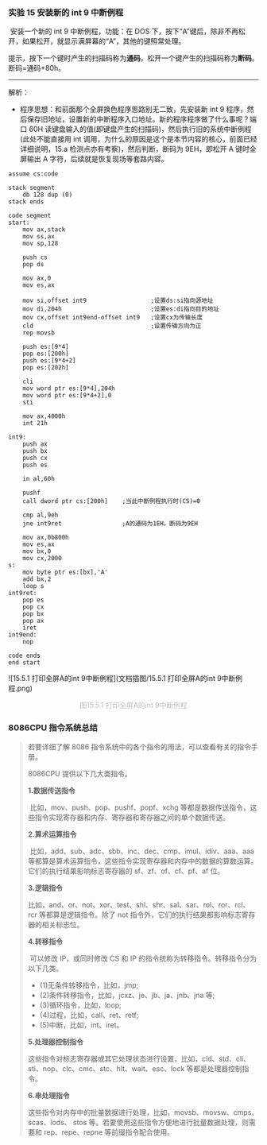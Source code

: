 ### 实验 15 安装新的 int 9 中断例程

​	安装一个新的 int 9 中断例程，功能：在 DOS 下，按下“A”键后，除非不再松开，如果松开，就显示满屏幕的“A”，其他的键照常处理。

​	提示，按下一个键时产生的扫描码称为**通码**，松开一个键产生的扫描码称为**断码**。断码=通码+80h。

---

解析：

* 程序思想：和前面那个全屏换色程序思路别无二致，先安装新 int 9 程序，然后保存旧地址，设置新的中断程序入口地址。新的程序程序做了什么事呢？端口 60H 读键盘输入的值(即键盘产生的扫描码)，然后执行旧的系统中断例程(此处不能直接用 int 调用，为什么的原因是这个是本节内容的核心，前面已经详细说明，15.a 检测点亦有考察)，然后判断，断码为 9EH，即松开 A 键时全屏输出 A 字符，后续就是恢复现场等套路内容。

```assembly
assume cs:code

stack segment
	db 128 dup (0)
stack ends

code segment
start: 
	mov ax,stack
	mov ss,ax
	mov sp,128
	
	push cs
	pop ds

	mov ax,0
	mov es,ax

	mov si,offset int9 					;设置ds:si指向源地址
	mov di,204h      					;设置es:di指向目的地址
	mov cx,offset int9end-offset int9 	;设置cx为传输长度
	cld              					;设置传输方向为正
	rep movsb  

	push es:[9*4]  
	pop es:[200h]  
	push es:[9*4+2]  
	pop es:[202h]  

	cli  
	mov word ptr es:[9*4],204h  
	mov word ptr es:[9*4+2],0  
	sti  

	mov ax,4000h  
	int 21h  

int9:  
	push ax  
	push bx  
	push cx  
	push es  

	in al,60h
	
	pushf  
	call dword ptr cs:[200h] 	;当此中断例程执行时(CS)=0  
	
	cmp al,9eh
	jne int9ret					;A的通码为1EH，断码为9EH

	mov ax,0b800h  
	mov es,ax  
	mov bx,0  
	mov cx,2000  
s: 
	mov byte ptr es:[bx],'A'
	add bx,2  
	loop s  
int9ret:
	pop es  
	pop cx  
	pop bx  
	pop ax  
	iret  
int9end:
	nop

code ends  
end start
```

![15.5.1 打印全屏A的int 9中断例程](文档插图/15.5.1 打印全屏A的int 9中断例程.png)

<center style="color:#C0C0C0">图15.5.1 打印全屏A的int 9中断例程</center>

### 8086CPU 指令系统总结

> 若要详细了解 8086 指令系统中的各个指令的用法，可以查看有关的指令手册。
>
> 8086CPU 提供以下几大类指令。
>
> **1.数据传送指令**
>
> ​	比如，mov、push、pop、pushf、popf、xchg 等都是数据传送指令，这些指令实现寄存器和内存、寄存器和寄存器之间的单个数据传送。
>
> **2.算术运算指令**
>
> ​	比如，add、sub、adc、sbb、inc、dec、cmp、imul、idiv、aaa、aaa 等都算是算术运算指令，这些指令实现寄存器和内存中的数据的算数运算。它们的执行结果影响标志寄存器的 sf、zf、of、cf、pf、af 位。
>
> **3.逻辑指令**
>
> ​	比如，and、or、not、xor、test、shl、shr、sal、sar、rol、ror、rcl、rcr 等都算是逻辑指令。除了 not 指令外，它们的执行结果都影响标志寄存器的相关标志位。
>
> **4.转移指令**
>
> ​	可以修改 IP，或同时修改 CS 和 IP 的指令统称为转移指令。转移指令分为以下几类。
>
> * (1)无条件转移指令，比如，jmp;
> * (2)条件转移指令，比如，jcxz、je、jb、ja、jnb、jna 等;
> * (3)循环指令，比如，loop;
> * (4)过程，比如，call、ret、retf;
> * (5)中断，比如，int、iret。
>
> **5.处理器控制指令**
>
> ​	这些指令对标志寄存器或其它处理状态进行设置，比如，cld、std、cli、sti、nop、clc、cmc、stc、hlt、wait、esc、lock 等都是处理器控制指令。
>
> **6.串处理指令**
>
> ​	这些指令对内存中的批量数据进行处理，比如，movsb、movsw、cmps、scas、lods、 stos 等。若要使用这些指令方便地进行批量数据处理，则需要和 rep、repe、repne 等前缀指令配合使用。
